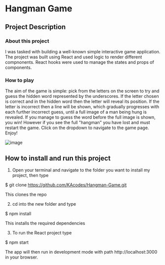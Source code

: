 # Hangman Game 

## Project Description

### About this project
I was tasked with building a well-known simple interactive game application.
The project was built using React and used logic to render different compnonents. React hooks were used to manage the states and props of components. 

### How to play

The aim of the game is simple: pick from the letters on the screen to try and guess the hidden word represented by the underscores. If the letter chosen is correct and in the hidden word then the letter will reveal its position. If the letter is incorrect then a line will be shown, which gradually progresses with each further incorrect guess, until a full image of a man being hung is revealed. If you manage to guess the word before the full image is shown, you win! However if you see the full "hangman" you have lost and must restart the game. Click on the dropdown to navigate to the game page. Enjoy!

![image](https://user-images.githubusercontent.com/61561703/221225942-a079e522-3751-4c10-91eb-094a813b2899.png)


## How to install and run this project

1) Open your terminal and navigate to the folder you want to install my project, then type

  $ git clone https://github.com/KAcodes/Hangman-Game.git

  This clones the repo

2) cd into the new folder and type

  $ npm install 

  This installs the required dependencies

3) To run the React project type 

  $ npm start

  The app will then run in development mode with path http://localhost:3000 in your browser.
